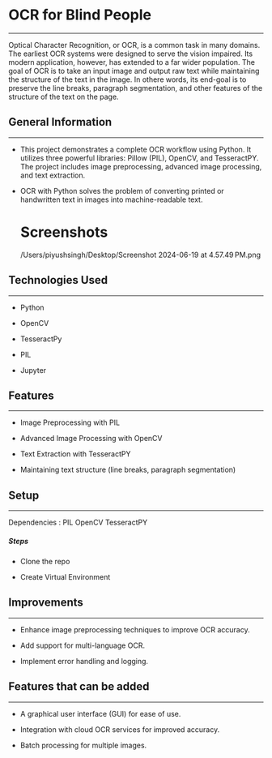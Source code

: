 <h1>OCR for Blind People</h1>
<hr><p>Optical Character Recognition, or OCR, is a common task in many domains. The earliest OCR systems were designed to serve the vision impaired. Its modern application, however, has extended to a far wider population. The goal of OCR is to take an input image and output raw text while maintaining the structure of the text in the image. In othere words, its end-goal is to preserve the line breaks, paragraph segmentation, and other features of the structure of the text on the page.</p><h2>General Information</h2>
<hr><ul>
<li>This project demonstrates a complete OCR workflow using Python.
It utilizes three powerful libraries: Pillow (PIL), OpenCV, and TesseractPY.
The project includes image preprocessing, advanced image processing, and text extraction.</li>
</ul><ul>
<li>OCR with Python solves the problem of converting printed or handwritten text in images into machine-readable text.</li>
<h1>Screenshots</h1>
/Users/piyushsingh/Desktop/Screenshot 2024-06-19 at 4.57.49 PM.png
</ul><h2>Technologies Used</h2>
<hr><ul>
<li>Python</li>
</ul><ul>
<li>OpenCV</li>
</ul><ul>
<li>TesseractPy</li>
</ul><ul>
<li>PIL</li>
</ul><ul>
<li>Jupyter</li>
</ul><h2>Features</h2>
<hr><ul>
<li>Image Preprocessing with PIL</li>
</ul><ul>
<li>Advanced Image Processing with OpenCV</li>
</ul><ul>
<li>Text Extraction with TesseractPY</li>
</ul><ul>
<li>Maintaining text structure (line breaks, paragraph segmentation)</li>
</ul><h2>Setup</h2>
<hr><p>Dependencies :
PIL
OpenCV
TesseractPY</p><h5>Steps</h5><ul>
<li>Clone the repo</li>
</ul><ul>
<li>Create Virtual Environment</li>
</ul><h2>Improvements</h2>
<hr><ul>
<li>Enhance image preprocessing techniques to improve OCR accuracy.</li>
</ul><ul>
<li>Add support for multi-language OCR.</li>
</ul><ul>
<li>Implement error handling and logging.</li>
</ul><h2>Features that can be added</h2>
<hr><ul>
<li>A graphical user interface (GUI) for ease of use.</li>
</ul><ul>
<li>Integration with cloud OCR services for improved accuracy.</li>
</ul><ul>
<li>Batch processing for multiple images.</li>
</ul>